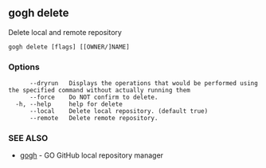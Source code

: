 ## gogh delete

Delete local and remote repository

```
gogh delete [flags] [[OWNER/]NAME]
```

### Options

```
      --dryrun   Displays the operations that would be performed using the specified command without actually running them
      --force    Do NOT confirm to delete.
  -h, --help     help for delete
      --local    Delete local repository. (default true)
      --remote   Delete remote repository.
```

### SEE ALSO

* [gogh](gogh.md)	 - GO GitHub local repository manager


